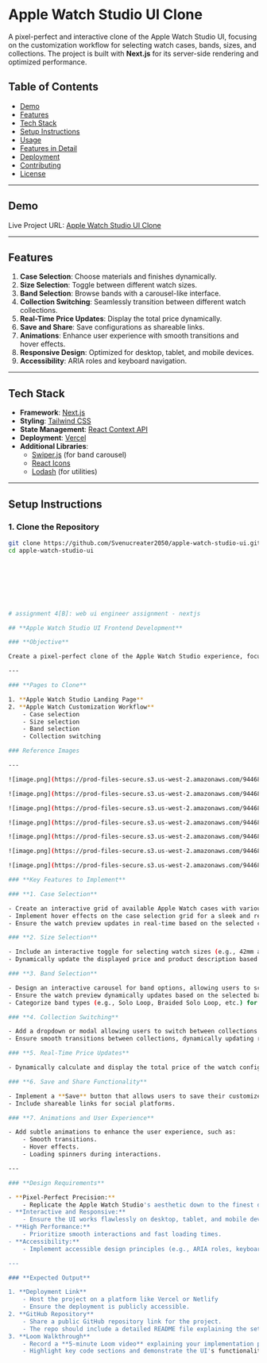 # Apple Watch Studio UI Clone

A pixel-perfect and interactive clone of the Apple Watch Studio UI, focusing on the customization workflow for selecting watch cases, bands, sizes, and collections. The project is built with **Next.js** for its server-side rendering and optimized performance.

## **Table of Contents**
- [Demo](#demo)
- [Features](#features)
- [Tech Stack](#tech-stack)
- [Setup Instructions](#setup-instructions)
- [Usage](#usage)
- [Features in Detail](#features-in-detail)
- [Deployment](#deployment)
- [Contributing](#contributing)
- [License](#license)

---

## **Demo**
Live Project URL: [Apple Watch Studio UI Clone](https://example-deployed-url.com)

---

## **Features**
1. **Case Selection**: Choose materials and finishes dynamically.
2. **Size Selection**: Toggle between different watch sizes.
3. **Band Selection**: Browse bands with a carousel-like interface.
4. **Collection Switching**: Seamlessly transition between different watch collections.
5. **Real-Time Price Updates**: Display the total price dynamically.
6. **Save and Share**: Save configurations as shareable links.
7. **Animations**: Enhance user experience with smooth transitions and hover effects.
8. **Responsive Design**: Optimized for desktop, tablet, and mobile devices.
9. **Accessibility**: ARIA roles and keyboard navigation.

---

## **Tech Stack**
- **Framework**: [Next.js](https://nextjs.org/)
- **Styling**: [Tailwind CSS](https://tailwindcss.com/)
- **State Management**: [React Context API](https://react.dev/)
- **Deployment**: [Vercel](https://vercel.com/)
- **Additional Libraries**:
  - [Swiper.js](https://swiperjs.com/) (for band carousel)
  - [React Icons](https://react-icons.github.io/react-icons/)
  - [Lodash](https://lodash.com/) (for utilities)

---

## **Setup Instructions**

### 1. Clone the Repository
```bash
git clone https://github.com/Svenucreater2050/apple-watch-studio-ui.git
cd apple-watch-studio-ui








# assignment 4[B]: web ui engineer assignment - nextjs

## **Apple Watch Studio UI Frontend Development**

### **Objective**

Create a pixel-perfect clone of the Apple Watch Studio experience, focusing on the seamless customization process demonstrated on [Apple Watch Studio](https://www.apple.com/shop/studio/apple-watch). Carefully replicate all functionalities and visual details.

---

### **Pages to Clone**

1. **Apple Watch Studio Landing Page**
2. **Apple Watch Customization Workflow**
    - Case selection
    - Size selection
    - Band selection
    - Collection switching

### Reference Images

---

![image.png](https://prod-files-secure.s3.us-west-2.amazonaws.com/944684a5-7ddb-4adf-8e5b-3e5a5229b4ff/12d70107-64c8-4e35-b12c-638522c4f6e6/image.png)

![image.png](https://prod-files-secure.s3.us-west-2.amazonaws.com/944684a5-7ddb-4adf-8e5b-3e5a5229b4ff/68f8f7b4-7e59-48ed-8243-03caaec07c16/image.png)

![image.png](https://prod-files-secure.s3.us-west-2.amazonaws.com/944684a5-7ddb-4adf-8e5b-3e5a5229b4ff/ff463570-f964-4994-81f5-8d2328cbce8e/image.png)

![image.png](https://prod-files-secure.s3.us-west-2.amazonaws.com/944684a5-7ddb-4adf-8e5b-3e5a5229b4ff/4510b456-24b9-4113-91b8-86c706ebfeb2/image.png)

![image.png](https://prod-files-secure.s3.us-west-2.amazonaws.com/944684a5-7ddb-4adf-8e5b-3e5a5229b4ff/b9649625-98a4-4cea-ba42-77b8aa097344/image.png)

![image.png](https://prod-files-secure.s3.us-west-2.amazonaws.com/944684a5-7ddb-4adf-8e5b-3e5a5229b4ff/311aeed6-4d84-4310-97ca-f1bba5a00569/image.png)

![image.png](https://prod-files-secure.s3.us-west-2.amazonaws.com/944684a5-7ddb-4adf-8e5b-3e5a5229b4ff/e12e6104-4430-47c4-9e68-d36240c2348b/image.png)

### **Key Features to Implement**

### **1. Case Selection**

- Create an interactive grid of available Apple Watch cases with various materials (e.g., Aluminum, Titanium).
- Implement hover effects on the case selection grid for a sleek and responsive experience.
- Ensure the watch preview updates in real-time based on the selected case.

### **2. Size Selection**

- Include an interactive toggle for selecting watch sizes (e.g., 42mm and 46mm).
- Dynamically update the displayed price and product description based on the selected size.

### **3. Band Selection**

- Design an interactive carousel for band options, allowing users to scroll through multiple band styles and colors.
- Ensure the watch preview dynamically updates based on the selected band.
- Categorize band types (e.g., Solo Loop, Braided Solo Loop, etc.) for easy navigation.

### **4. Collection Switching**

- Add a dropdown or modal allowing users to switch between collections (e.g., Series 10, Hermès, SE).
- Ensure smooth transitions between collections, dynamically updating relevant options.

### **5. Real-Time Price Updates**

- Dynamically calculate and display the total price of the watch configuration as users make selections.

### **6. Save and Share Functionality**

- Implement a **Save** button that allows users to save their customized configuration as an image or URL.
- Include shareable links for social platforms.

### **7. Animations and User Experience**

- Add subtle animations to enhance the user experience, such as:
    - Smooth transitions.
    - Hover effects.
    - Loading spinners during interactions.

---

### **Design Requirements**

- **Pixel-Perfect Precision:**
    - Replicate the Apple Watch Studio's aesthetic down to the finest details (font, spacing, margins, colors, animations).
- **Interactive and Responsive:**
    - Ensure the UI works flawlessly on desktop, tablet, and mobile devices.
- **High Performance:**
    - Prioritize smooth interactions and fast loading times.
- **Accessibility:**
    - Implement accessible design principles (e.g., ARIA roles, keyboard navigation).

---

### **Expected Output**

1. **Deployment Link**
    - Host the project on a platform like Vercel or Netlify
    - Ensure the deployment is publicly accessible.
2. **GitHub Repository**
    - Share a public GitHub repository link for the project.
    - The repo should include a detailed README file explaining the setup process and features.
3. **Loom Walkthrough**
    - Record a **5-minute Loom video** explaining your implementation process.
    - Highlight key code sections and demonstrate the UI's functionality.
